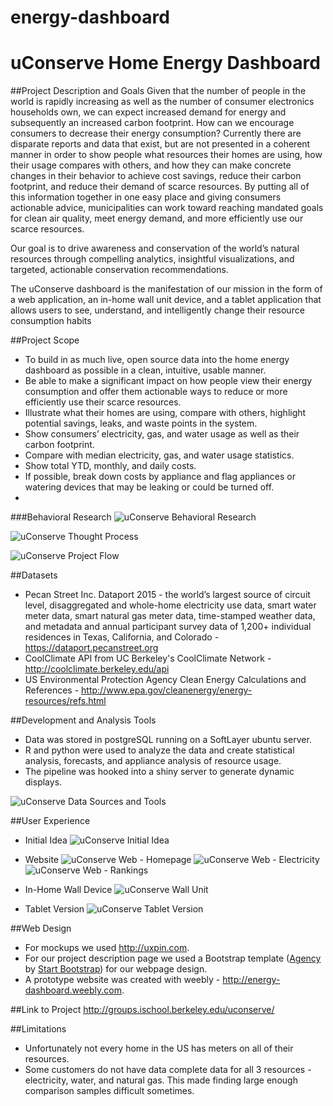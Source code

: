 # energy-dashboard
uConserve Home Energy Dashboard
=========

##Project Description and Goals
Given that the number of people in the world is rapidly increasing as well as the number of consumer electronics households own, we can expect increased demand for energy and subsequently an increased carbon footprint.  How can we encourage consumers to decrease their energy consumption?  Currently there are disparate reports and data that exist, but are not presented in a coherent manner in order to show people what resources their homes are using, how their usage compares with others, and how they can make concrete changes in their behavior to achieve cost savings, reduce their carbon footprint, and reduce their demand of scarce resources.  By putting all of this information together in one easy place and giving consumers actionable advice, municipalities can work toward reaching mandated goals for clean air quality, meet energy demand, and more efficiently use our scarce resources.

Our goal is to drive awareness and conservation of the world’s natural resources through compelling analytics, insightful visualizations, and targeted, actionable conservation recommendations.

The uConserve dashboard is the manifestation of our mission in the form of a web application, an in-home wall unit device, and a tablet application that allows users to see, understand, and intelligently change their resource consumption habits
  
##Project Scope
* To build in as much live, open source data into the home energy dashboard as possible in a clean, intuitive, usable manner. 
* Be able to make a significant impact on how people view their energy consumption and offer them actionable ways to reduce or more efficiently use their scarce resources.
* Illustrate what their homes are using, compare with others, highlight potential savings, leaks, and waste points in the system.  
* Show consumers’ electricity, gas, and water usage as well as their carbon footprint.  
* Compare with median electricity, gas, and water usage statistics.  
* Show total YTD, monthly, and daily costs.  
* If possible, break down costs by appliance and flag appliances or watering devices that may be leaking or could be turned off. 
* 

###Behavioral Research
![uConserve Behavioral Research](/web-deliverable/uConserve/img/portfolio/uConserve-BehavioralResearch.png?raw=true "uConserve Behavioral Research")

![uConserve Thought Process](/web-deliverable/uConserve/img/portfolio/uConserve-ThoughtProcess.png?raw=true "uConserve Thought Process")

![uConserve Project Flow](/web-deliverable/uConserve/img/portfolio/uConserve-Mindmap.png?raw=true "uConserve Project Flow")
 
##Datasets
* Pecan Street Inc. Dataport 2015 - the world’s largest source of circuit level, disaggregated and whole-home electricity use data, smart water meter data, smart natural gas meter data, time-stamped weather data, and metadata and annual participant survey data of 1,200+ individual residences in Texas, California, and Colorado - https://dataport.pecanstreet.org
* CoolClimate API from UC Berkeley's CoolClimate Network - http://coolclimate.berkeley.edu/api
* US Environmental Protection Agency Clean Energy Calculations and References - http://www.epa.gov/cleanenergy/energy-resources/refs.html

##Development and Analysis Tools
* Data was stored in postgreSQL running on a SoftLayer ubuntu server.
* R and python were used to analyze the data and create statistical analysis, forecasts, and appliance analysis of resource usage.
* The pipeline was hooked into a shiny server to generate dynamic displays.

![uConserve Data Sources and Tools](/web-deliverable/uConserve/img/portfolio/uConserve-data-sources-tools.png?raw=true "uConserve Data Sources and Tools")

##User Experience
* Initial Idea
![uConserve Initial Idea](/web-deliverable/uConserve/img/portfolio/uConserve-InitialMockupSketch.jpg?raw=true "uConserve Initial Idea")

* Website
![uConserve Web - Homepage](/web-deliverable/uConserve/img/portfolio/uConserve-Web-Homepage.png?raw=true "uConserve Web - Homepage")
![uConserve Web - Electricity](/web-deliverable/uConserve/img/portfolio/uConserve-Web-Electricity.png?raw=true "uConserve Web - Electricity")
![uConserve Web - Rankings](/web-deliverable/uConserve/img/portfolio/uConserve-Web-Rankings.png?raw=true "uConserve Web - Rankings")

* In-Home Wall Device
![uConserve Wall Unit](/web-deliverable/uConserve/img/portfolio/uConserve-Wall-Unit.png?raw=true "uConserve Wall Unit")

* Tablet Version 
![uConserve Tablet Version](/web-deliverable/uConserve/img/portfolio/uConserve-Tablet-Version.png?raw=true "uConserve Tablet Version")


##Web Design
* For mockups we used http://uxpin.com.
* For our project description page we used a Bootstrap template ([Agency](http://startbootstrap.com/template-overviews/agency/) by [Start Bootstrap](http://startbootstrap.com/)) for our webpage design.
* A prototype website was created with weebly - http://energy-dashboard.weebly.com.

##Link to Project
http://groups.ischool.berkeley.edu/uconserve/

##Limitations
* Unfortunately not every home in the US has meters on all of their resources.
* Some customers do not have data complete data for all 3 resources - electricity, water, and natural gas.  This made finding large enough comparison samples difficult sometimes. 
